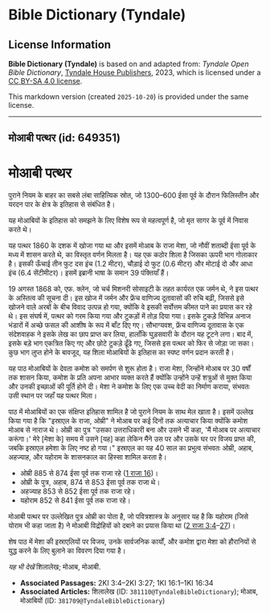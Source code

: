 # Bible Dictionary (Tyndale)

## License Information

**Bible Dictionary (Tyndale)** is based on and adapted from: _Tyndale Open Bible Dictionary_, [Tyndale House Publishers](https://tyndaleopenresources.com/), 2023, which is licensed under a [CC BY-SA 4.0 license](https://creativecommons.org/licenses/by-sa/4.0/legalcode.en).

This markdown version (created `2025-10-20`) is provided under the same license.



--------------------------------

## मोआबी पत्थर (id: 649351)

मोआबी पत्थर
===========

पुराने नियम के बाहर का सबसे लंबा साहित्यिक स्रोत, जो 1300–600 ईसा पूर्व के दौरान फिलिस्तीन और यरदन पार के क्षेत्र के इतिहास से संबंधित है।

यह मोआबियों के इतिहास को समझने के लिए विशेष रूप से महत्वपूर्ण है, जो मृत सागर के पूर्व में निवास करते थे।

यह पत्थर 1860 के दशक में खोजा गया था और इसमें मोआब के राजा मेशा, जो नौवीं शताब्दी ईसा पूर्व के मध्य में शासन करते थे, का विस्तृत वर्णन मिलता है। यह एक कठोर शिला है जिसका ऊपरी भाग गोलाकार है। इसकी ऊँचाई तीन फुट दस इंच (1\.2 मीटर), चौड़ाई दो फुट (0\.6 मीटर) और मोटाई दो और आधा इंच (6\.4 सेंटीमीटर)। इसमें इब्रानी भाषा के समान 39 पंक्तियाँ हैं।

19 अगस्त 1868 को, एफ. क्लेन, जो चर्च मिशनरी सोसाइटी के तहत कार्यरत एक जर्मन थे, ने इस पत्थर के अस्तित्व की सूचना दी। इस खोज में जर्मन और फ्रेंच वाणिज्य दूतावासों की रुचि बढ़ी, जिससे इसे खोजने वाले अरबों के बीच विवाद उत्पन्न हो गया, क्योंकि वे इसकी सर्वोत्तम कीमत पाने का प्रयास कर रहे थे। इस संघर्ष में, पत्थर को गरम किया गया और टुकड़ों में तोड़ दिया गया। इसके टुकड़े विभिन्न अनाज भंडारों में अच्छे फसल की आशीष के रूप में बाँट दिए गए। सौभाग्यवश, फ्रेंच वाणिज्य दूतावास के एक संदेशवाहक ने इसके लेख का छाप प्राप्त कर लिया, हालाँकि घुड़सवारी के दौरान यह टूटने लगा। बाद में, इसके बड़े भाग एकत्रित किए गए और छोटे टुकड़े ढूँढे गए, जिससे इस पत्थर को फिर से जोड़ा जा सका। कुछ भाग लुप्त होने के बावजूद, यह शिला मोआबियों के इतिहास का स्पष्ट वर्णन प्रदान करती है।

यह पाठ मोआबियों के देवता कमोश को समर्पण से शुरू होता है। राजा मेशा, जिन्होंने मोआब पर 30 वर्षों तक शासन किया, कमोश के प्रति अपना आभार व्यक्त करते हैं क्योंकि उन्होंने उन्हें शत्रुओं से मुक्त किया और उनकी इच्छाओं की पूर्ति होने दी। मेशा ने कमोश के लिए एक उच्च वेदी का निर्माण कराया, संभवतः उसी स्थान पर जहाँ यह पत्थर मिला।

पाठ में मोआबियों का एक संक्षिप्त इतिहास शामिल है जो पुराने नियम के साथ मेल खाता है। इसमें उल्लेख किया गया है कि "इस्राएल के राजा, ओम्री" ने मोआब पर कई दिनों तक अत्याचार किया क्योंकि कमोश मोआब से नाराज थे। ओम्री का पुत्र "उसका उत्तराधिकारी बना और उसने भी कहा, 'मैं मोआब पर अत्याचार करूंगा।' मेरे \[मेशा के] समय में उसने \[यह] कहा लेकिन मैंने उस पर और उसके घर पर विजय प्राप्त की, जबकि इस्राएल हमेशा के लिए नष्ट हो गया।" इस्राएल का यह 40 साल का प्रभुत्व संभवतः ओम्री, अहाब, अहज्याह, और यहोराम के शासनकाल का हिस्सा शामिल करता है।

* ओम्री 885 से 874 ईसा पूर्व तक राजा रहे ([1 राजा 16](https://ref.ly/1Kgs16:1-1Kgs16:34))।
* ओम्री के पुत्र, अहाब, 874 से 853 ईसा पूर्व तक राजा थे।
* अहज्याह 853 से 852 ईसा पूर्व तक राजा रहे।
* यहोराम 852 से 841 ईसा पूर्व तक राजा रहे।

मोआबी पत्थर पर उल्लेखित पुत्र ओम्री का पोता है, जो पवित्रशास्त्र के अनुसार यह है कि यहोराम (जिसे योराम भी कहा जाता है) ने मोआबी विद्रोहियों को दबाने का प्रयास किया था ([2 राजा 3:4](https://ref.ly/2Kgs3:4-2Kgs3:27)–[27](https://ref.ly/2Kgs3:4-2Kgs3:27))।

शेष पाठ में मेशा की इस्राएलियों पर विजय, उनके सार्वजनिक कार्यों, और कमोश द्वारा मेशा को हौरानियों से युद्ध करने के लिए बुलाने का विवरण दिया गया है।

*यह भी देखें* शिलालेख; मोआब, मोआबी.

* **Associated Passages:** 2KI 3:4–2KI 3:27; 1KI 16:1–1KI 16:34
* **Associated Articles:** शिलालेख (ID: `381110@TyndaleBibleDictionary`); मोआब, मोआबियों (ID: `381709@TyndaleBibleDictionary`)

